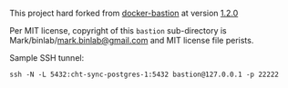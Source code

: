 This project hard forked from [docker-bastion](https://github.com/binlab/docker-bastion/tree/master) at version [1.2.0](https://github.com/binlab/docker-bastion/releases/tag/v1.2.0)

Per MIT license, copyright of this `bastion` sub-directory is Mark/binlab/mark.binlab@gmail.com and MIT license file perists.

Sample SSH tunnel:

```shell
ssh -N -L 5432:cht-sync-postgres-1:5432 bastion@127.0.0.1 -p 22222
```